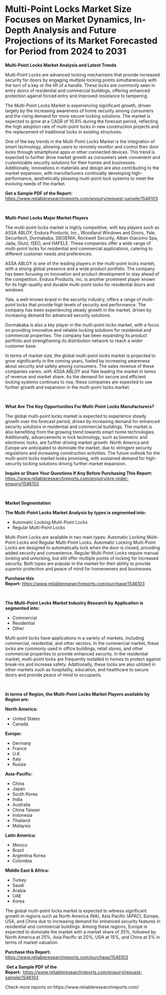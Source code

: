 <p><h1>Multi-Point Locks Market Size Focuses on Market Dynamics, In-Depth Analysis and Future Projections of its Market Forecasted for Period from 2024 to 2031</h1></p><p><strong>Multi-Point Locks Market Analysis and Latest Trends</strong></p>
<p><p>Multi-Point Locks are advanced locking mechanisms that provide increased security for doors by engaging multiple locking points simultaneously with the turn of a key or the lift of a handle. These locks are commonly seen in entry doors of residential and commercial buildings, offering enhanced protection against forced entry and improved resistance to tampering.</p><p>The Multi-Point Locks Market is experiencing significant growth, driven largely by the increasing awareness of home security among consumers and the rising demand for more secure locking solutions. The market is expected to grow at a CAGR of 10.9% during the forecast period, reflecting the high adoption rate of multi-point locks in new construction projects and the replacement of traditional locks in existing structures.</p><p>One of the key trends in the Multi-Point Locks Market is the integration of smart technology, allowing users to remotely monitor and control their door locks through smartphone apps or other connected devices. This trend is expected to further drive market growth as consumers seek convenient and customizable security solutions for their homes and businesses. Additionally, innovations in materials and design are also contributing to the market expansion, with manufacturers continually developing high-performance, aesthetically pleasing multi-point lock systems to meet the evolving needs of the market.</p></p>
<p><strong>Get a Sample PDF of the Report:&nbsp;</strong> <a href="https://www.reliableresearchreports.com/enquiry/request-sample/1546103">https://www.reliableresearchreports.com/enquiry/request-sample/1546103</a></p>
<p>&nbsp;</p>
<p><strong>Multi-Point Locks Major Market Players</strong></p>
<p><p>The multi-point locks market is highly competitive, with key players such as ASSA ABLOY, Endura Products, Inc., Woodland Windows and Doors, Yale, Securitech, Dormakaba, SIEGENIA, Rockwell Security, Alban Giacomo Spa, Jada, Glutz, ISEO, and HAFELE. These companies offer a wide range of multi-point locks for residential and commercial applications, catering to different customer needs and preferences.</p><p>ASSA ABLOY is one of the leading players in the multi-point locks market, with a strong global presence and a wide product portfolio. The company has been focusing on innovation and product development to stay ahead of the competition. Endura Products, Inc. is another prominent player known for its high-quality and durable multi-point locks for residential doors and windows.</p><p>Yale, a well-known brand in the security industry, offers a range of multi-point locks that provide high levels of security and performance. The company has been experiencing steady growth in the market, driven by increasing demand for advanced security solutions.</p><p>Dormakaba is also a key player in the multi-point locks market, with a focus on providing innovative and reliable locking solutions for residential and commercial properties. The company has been expanding its product portfolio and strengthening its distribution network to reach a wider customer base.</p><p>In terms of market size, the global multi-point locks market is projected to grow significantly in the coming years, fueled by increasing awareness about security and safety among consumers. The sales revenue of these companies varies, with ASSA ABLOY and Yale leading the market in terms of revenue and market share. As the demand for secure and efficient locking systems continues to rise, these companies are expected to see further growth and expansion in the multi-point locks market.</p></p>
<p>&nbsp;</p>
<p><strong>What Are The Key Opportunities For Multi-Point Locks Manufacturers?</strong></p>
<p><p>The global multi-point locks market is expected to experience steady growth over the forecast period, driven by increasing demand for enhanced security solutions in residential and commercial buildings. The market is also benefiting from the growing trend towards smart home technologies. Additionally, advancements in lock technology, such as biometric and electronic locks, are further driving market growth. North America and Europe are anticipated to dominate the market, due to stringent security regulations and increasing construction activities. The future outlook for the multi-point locks market looks promising, with sustained demand for high-security locking solutions driving further market expansion.</p></p>
<p><strong>Inquire or Share Your Questions If Any Before Purchasing This Report:</strong> <a href="https://www.reliableresearchreports.com/enquiry/pre-order-enquiry/1546103">https://www.reliableresearchreports.com/enquiry/pre-order-enquiry/1546103</a></p>
<p>&nbsp;</p>
<p><strong>Market Segmentation</strong></p>
<p><strong>The Multi-Point Locks Market Analysis by types is segmented into:</strong></p>
<p><ul><li>Automatic Locking Multi-Point Locks</li><li>Regular Multi-Point Locks</li></ul></p>
<p><p>Multi-Point Locks are available in two main types: Automatic Locking Multi-Point Locks and Regular Multi-Point Locks. Automatic Locking Multi-Point Locks are designed to automatically lock when the door is closed, providing added security and convenience. Regular Multi-Point Locks require manual locking and unlocking, but still offer multiple points of locking for increased security. Both types are popular in the market for their ability to provide superior protection and peace of mind for homeowners and businesses.</p></p>
<p><strong>Purchase this Report:&nbsp;</strong><a href="https://www.reliableresearchreports.com/purchase/1546103">https://www.reliableresearchreports.com/purchase/1546103</a></p>
<p>&nbsp;</p>
<p><strong>The Multi-Point Locks Market Industry Research by Application is segmented into:</strong></p>
<p><ul><li>Commercial</li><li>Residential</li><li>Other</li></ul></p>
<p><p>Multi-point locks have applications in a variety of markets, including commercial, residential, and other sectors. In the commercial market, these locks are commonly used in office buildings, retail stores, and other commercial properties to provide enhanced security. In the residential market, multi-point locks are frequently installed in homes to protect against break-ins and increase safety. Additionally, these locks are also utilized in other markets such as hospitality, education, and healthcare to secure doors and provide peace of mind to occupants.</p></p>
<p>&nbsp;</p>
<p><strong>In terms of Region, the Multi-Point Locks Market Players available by Region are:</strong></p>
<p>
    <p> <strong> North America: </strong>
        <ul>
            <li>United States</li>
            <li>Canada</li>
        </ul>
        </p> 
    <p> <strong> Europe: </strong>
        <ul>
            <li>Germany</li>
            <li>France</li>
            <li>U.K.</li>
            <li>Italy</li>
            <li>Russia</li>
        </ul>
        </p> 
    <p> <strong> Asia-Pacific: </strong>
        <ul>
            <li>China</li>
            <li>Japan</li>
            <li>South Korea</li>
            <li>India</li>
            <li>Australia</li>
            <li>China Taiwan</li>
            <li>Indonesia</li>
            <li>Thailand</li>
            <li>Malaysia</li>
        </ul>
        </p> 
    <p> <strong> Latin America: </strong>
        <ul>
            <li>Mexico</li>
            <li>Brazil</li>
            <li>Argentina Korea</li>
            <li>Colombia</li>
        </ul>
        </p> 
    <p> <strong> Middle East & Africa: </strong>
        <ul>
            <li>Turkey</li>
            <li>Saudi</li>
            <li>Arabia</li>
            <li>UAE</li>
            <li>Korea</li>
        </ul>
    </p>
    </p>
<p><p>The global multi-point locks market is expected to witness significant growth in regions such as North America (NA), Asia Pacific (APAC), Europe, USA, and China due to increasing demand for enhanced security features in residential and commercial buildings. Among these regions, Europe is expected to dominate the market with a market share of 35%, followed by North America at 25%, Asia Pacific at 20%, USA at 15%, and China at 5% in terms of market valuation.</p></p>
<p><strong>Purchase this Report: </strong><a href="https://www.reliableresearchreports.com/purchase/1546103">https://www.reliableresearchreports.com/purchase/1546103</a></p>
<p>&nbsp;<strong>Get a Sample PDF of the Report:&nbsp;&nbsp;</strong><a href="https://www.reliableresearchreports.com/enquiry/request-sample/1546103">https://www.reliableresearchreports.com/enquiry/request-sample/1546103</a></p>
<p><strong></strong></p>
<p>Check more reports on https://www.reliableresearchreports.com/</p>